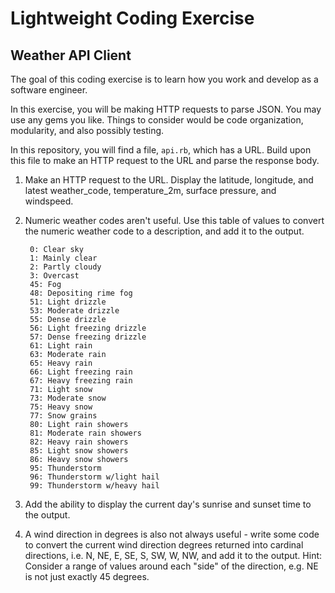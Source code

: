 # Lightweight Coding Exercise
## Weather API Client

The goal of this coding exercise is to learn how you work and develop as a software engineer.

In this exercise, you will be making HTTP requests to parse JSON. You may use any gems you like. Things to consider would be code organization, modularity, and also possibly testing.

In this repository, you will find a file, `api.rb`, which has a URL. Build upon this file to make an HTTP request to the URL and parse the response body.

1. Make an HTTP request to the URL. Display the latitude, longitude, and latest weather_code, temperature_2m, surface pressure, and windspeed.

2. Numeric weather codes aren't useful. Use this table of values to convert the numeric weather code to a description, and add it to the output.

        0: Clear sky
        1: Mainly clear
        2: Partly cloudy
        3: Overcast
        45: Fog
        48: Depositing rime fog
        51: Light drizzle
        53: Moderate drizzle
        55: Dense drizzle
        56: Light freezing drizzle
        57: Dense freezing drizzle
        61: Light rain
        63: Moderate rain
        65: Heavy rain
        66: Light freezing rain
        67: Heavy freezing rain
        71: Light snow
        73: Moderate snow
        75: Heavy snow
        77: Snow grains
        80: Light rain showers
        81: Moderate rain showers
        82: Heavy rain showers
        85: Light snow showers
        86: Heavy snow showers
        95: Thunderstorm
        96: Thunderstorm w/light hail
        99: Thunderstorm w/heavy hail

3. Add the ability to display the current day's sunrise and sunset time to the output.

4. A wind direction in degrees is also not always useful - write some code to convert the current wind direction degrees returned into cardinal directions, i.e. N, NE, E, SE, S, SW, W, NW, and add it to the output.
   Hint: Consider a range of values around each "side" of the direction, e.g. NE is not just exactly 45 degrees.

